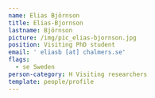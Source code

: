 ```yaml
---
name: Elias Björnson
title: Elias-Bjornson
lastname: Björnson
picture: /img/pic_elias-bjornson.jpg
position: Visiting PhD student
email: ' eliasb [at] chalmers.se'
flags:
  - se Sweden
person-category: H Visiting researchers
template: people/profile
---
```


